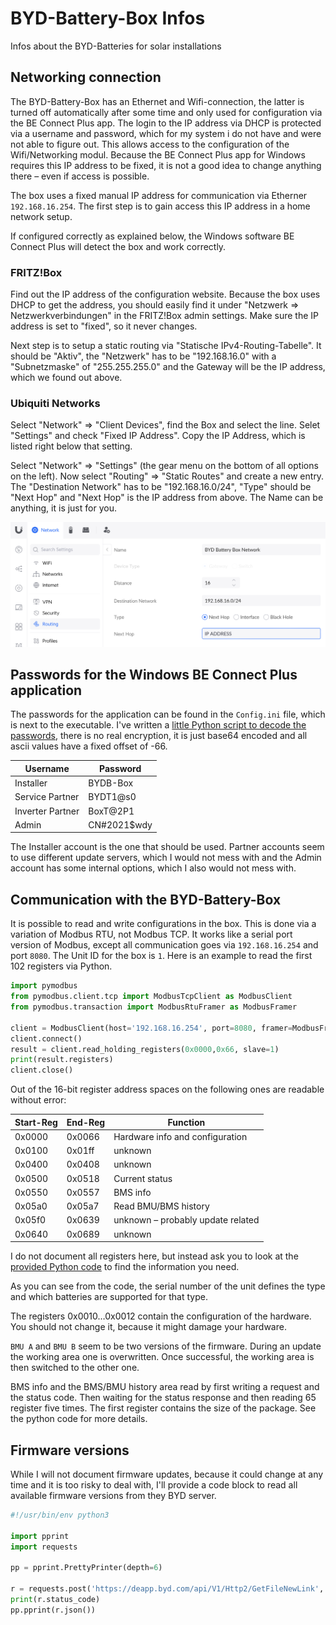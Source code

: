 # BYD-Battery-Box Infos

Infos about the BYD-Batteries for solar installations

## Networking connection

The BYD-Battery-Box has an Ethernet and Wifi-connection, the latter is turned off automatically after some time and only used for configuration via the BE Connect Plus app. The login to the IP address via DHCP is protected via a username and password, which for my system i do not have and were not able to figure out. This allows access to the configuration of the Wifi/Networking modul. Because the BE Connect Plus app for Windows requires this IP address to be fixed, it is not a good idea to change anything there – even if access is possible.

The box uses a fixed manual IP address for communication via Etherner `192.168.16.254`. The first step is to gain access this IP address in a home network setup.

If configured correctly as explained below, the Windows software BE Connect Plus will detect the box and work correctly.

### FRITZ!Box

Find out the IP address of the configuration website. Because the box uses DHCP to get the address, you should easily find it under "Netzwerk => Netzwerkverbindungen" in the FRITZ!Box admin settings. Make sure the IP address is set to "fixed", so it never changes.

Next step is to setup a static routing via "Statische IPv4-Routing-Tabelle". It should be "Aktiv", the "Netzwerk" has to be "192.168.16.0" with a "Subnetzmaske" of "255.255.255.0" and the Gateway will be the IP address, which we found out above.

### Ubiquiti Networks

Select "Network" => "Client Devices", find the Box and select the line. Selet "Settings" and check "Fixed IP Address". Copy the IP Address, which is listed right below that setting.

Select "Network" => "Settings" (the gear menu on the bottom of all options on the left). Now select "Routing" => "Static Routes" and create a new entry. The "Destination Network" has to be "192.168.16.0/24", "Type" should be "Next Hop" and "Next Hop" is the IP address from above. The Name can be anything, it is just for you.

![Ubiquiti Static Route](./images/UbiquitiConfig.png)


## Passwords for the Windows BE Connect Plus application

The passwords for the application can be found in the `Config.ini` file, which is next to the executable. I've written a [little Python script to decode the passwords](./Decode_Passwords.py), there is no real encryption, it is just base64 encoded and all ascii values have a fixed offset of -66.

|         Username |    Password |
| ---------------- | ----------- |
|        Installer | BYDB-Box    |
|  Service Partner | BYDT1@s0    |
| Inverter Partner | BoxT@2P1    |
|            Admin | CN#2021$wdy |

The Installer account is the one that should be used. Partner accounts seem to use different update servers, which I would not mess with and the Admin account has some internal options, which I also would not mess with.

## Communication with the BYD-Battery-Box

It is possible to read and write configurations in the box. This is done via a variation of Modbus RTU, not Modbus TCP. It works like a serial port version of Modbus, except all communication goes via `192.168.16.254` and port `8080`. The Unit ID for the box is `1`. Here is an example to read the first 102 registers via Python.

```python
import pymodbus
from pymodbus.client.tcp import ModbusTcpClient as ModbusClient
from pymodbus.transaction import ModbusRtuFramer as ModbusFramer

client = ModbusClient(host='192.168.16.254', port=8080, framer=ModbusFramer)
client.connect()
result = client.read_holding_registers(0x0000,0x66, slave=1)
print(result.registers)
client.close()
```

Out of the 16-bit register address spaces on the following ones are readable without error:

| Start-Reg | End-Reg | Function |
| --------- | ------- | -------- |
| 0x0000	| 0x0066  | Hardware info and configuration |
| 0x0100	| 0x01ff  | unknown |
| 0x0400	| 0x0408  | unknown |
| 0x0500	| 0x0518  | Current status |
| 0x0550	| 0x0557  | BMS info |
| 0x05a0	| 0x05a7  | Read BMU/BMS history |
| 0x05f0	| 0x0639  | unknown – probably update related |
| 0x0640	| 0x0689  | unknown |

I do not document all registers here, but instead ask you to look at the [provided Python code](./Read_Modbus.py) to find the information you need.

As you can see from the code, the serial number of the unit defines the type and which batteries are supported for that type.

The registers 0x0010…0x0012 contain the configuration of the hardware. You should not change it, because it might damage your hardware.

`BMU A` and `BMU B` seem to be two versions of the firmware. During an update the working area one is overwritten. Once successful, the working area is then switched to the other one.

BMS info and the BMS/BMU history area read by first writing a request and the status code. Then waiting for the status response and then reading 65 register five times. The first register contains the size of the package. See the python code for more details.

## Firmware versions

While I will not document firmware updates, because it could change at any time and it is too risky to deal with, I'll provide a code block to read all available firmware versions from they BYD server.

```python
#!/usr/bin/env python3

import pprint
import requests

pp = pprint.PrettyPrinter(depth=6)

r = requests.post('https://deapp.byd.com/api/V1/Http2/GetFileNewLink', json={"SoftVersion": "V1.0"})
print(r.status_code)
pp.pprint(r.json())
```

